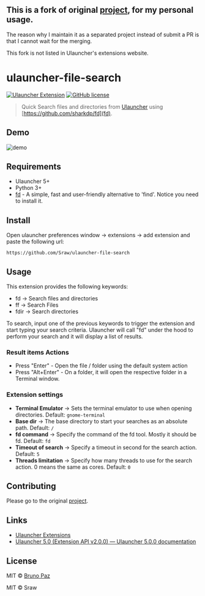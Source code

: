 ## This is a fork of original [project](https://github.com/brpaz/ulauncher-file-search), for my personal usage.

The reason why I maintain it as a separated project instead of submit a PR is that I cannot wait for the merging.

This fork is not listed in Ulauncher's extensions website.

# ulauncher-file-search

[![Ulauncher Extension](https://img.shields.io/badge/Ulauncher-Extension-green.svg?style=for-the-badge)](https://ext.ulauncher.io/-/github-brpaz-ulauncher-file-search)
[![GitHub license](https://img.shields.io/github/license/sraw/ulauncher-file-search.svg?style=for-the-badge)](https://github.com/sraw/ulauncher-file-search/blob/master/LICENSE)

> Quick Search files and directories from [Ulauncher](https://ulauncher.io) using [https://github.com/sharkdp/fd](fd).

## Demo

![demo](demo.gif)

## Requirements

- Ulauncher 5+
- Python 3+
- [fd](https://github.com/sharkdp/fd) - A simple, fast and user-friendly alternative to 'find'. Notice you need to install it.

## Install

Open ulauncher preferences window -> extensions -> add extension and paste the following url:

```
https://github.com/Sraw/ulauncher-file-search
```

## Usage

This extension provides the following keywords:

- fd -> Search files and directories
- ff -> Search Files
- fdir -> Search directories

To search, input one of the previous keywords to trigger the extension and start typing your search criteria. 
Ulauncher will call "fd" under the hood to perform your search and it will display a list of results.

### Result items Actions

- Press "Enter" - Open the file / folder using the default system action
- Press "Alt+Enter" - On a folder, it will open the respective folder in a Terminal window.

### Extension settings

- **Terminal Emulator** -> Sets the terminal emulator to use when opening directories. Default: `gnome-terminal`
- **Base dir** -> The base directory to start your searches as an absolute path. Default: `/`
- **fd command** -> Specify the command of the fd tool. Mostly it should be fd. Default: `fd`
- **Timeout of search** -> Specify a timeout in second for the search action. Default: `5`
- **Threads limitation** -> Specify how many threads to use for the search action. 0 means the same as cores. Default: `0`

## Contributing

Please go to the original [project](https://github.com/brpaz/ulauncher-file-search).

## Links

* [Ulauncher Extensions](https://ext.ulauncher.io/)
* [Ulauncher 5.0 (Extension API v2.0.0) — Ulauncher 5.0.0 documentation](http://docs.ulauncher.io/en/latest/)

## License

MIT &copy; [Bruno Paz](http://brunopaz.net)

MIT &copy; Sraw
